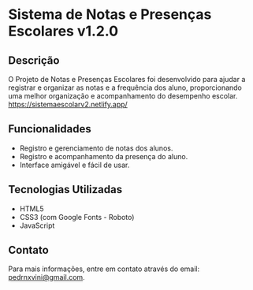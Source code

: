 # Sistema de Notas e Presenças Escolares v1.2.0

## Descrição
O Projeto de Notas e Presenças Escolares foi desenvolvido para ajudar a registrar e organizar as notas e a frequência dos aluno, proporcionando uma melhor organização e acompanhamento do desempenho escolar. https://sistemaescolarv2.netlify.app/

## Funcionalidades
- Registro e gerenciamento de notas dos alunos.
- Registro e acompanhamento da presença do aluno.
- Interface amigável e fácil de usar.

## Tecnologias Utilizadas
- HTML5
- CSS3 (com Google Fonts - Roboto)
- JavaScript


## Contato
Para mais informações, entre em contato através do email: [pedrnxvini@gmail.com](https://github.com/PedroVinicins).
